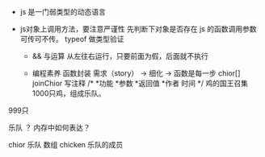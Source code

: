 - js 是一门弱类型的动态语言
- js对象上调用方法，要注意严谨性
  先判断下对象是否存在
  js 的函数调用参数可传可不传。
  typeof 做类型验证

  - && 与运算
    从左往右运行，只要前面为假，后面就不执行 

  - 编程素养
    函数封装
    需求（story） ->  细化 -> 函数是每一步
    chior[]    joinChior
    写注释 
    /*
     *功能
     *参数
     *返回值
     *作者 时间
     */
鸡的国王召集1000只鸡，组成乐队。

999只 

乐队 ？ 内存中如何表达？

chior 乐队  数组
chicken 乐队的成员 